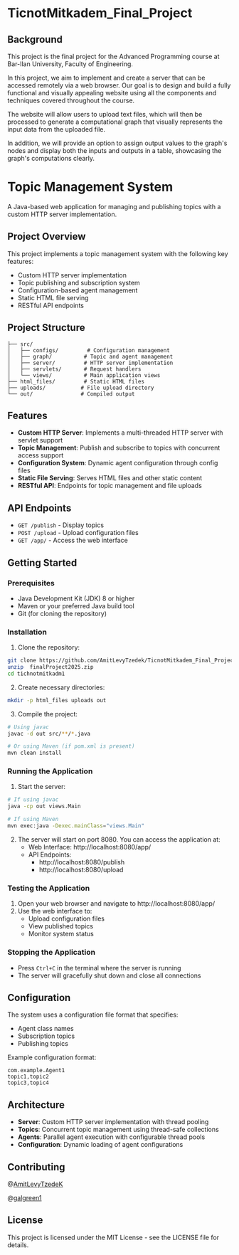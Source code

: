 # TicnotMitkadem_Final_Project

## Background
This project is the final project for the Advanced Programming course at Bar-Ilan University, Faculty of Engineering.

In this project, we aim to implement and create a server that can be accessed remotely via a web browser.
Our goal is to design and build a fully functional and visually appealing website using all the components and techniques covered throughout the course.

The website will allow users to upload text files, which will then be processed to generate a computational graph that visually represents the input data from the uploaded file.

In addition, we will provide an option to assign output values to the graph's nodes and display both the inputs and outputs in a table, showcasing the graph's computations clearly.


# Topic Management System

A Java-based web application for managing and publishing topics with a custom HTTP server implementation.

## Project Overview

This project implements a topic management system with the following key features:
- Custom HTTP server implementation
- Topic publishing and subscription system
- Configuration-based agent management
- Static HTML file serving
- RESTful API endpoints

## Project Structure

```
├── src/
│   ├── configs/         # Configuration management
│   ├── graph/          # Topic and agent management
│   ├── server/         # HTTP server implementation
│   ├── servlets/       # Request handlers
│   └── views/          # Main application views
├── html_files/         # Static HTML files
├── uploads/           # File upload directory
└── out/               # Compiled output
```

## Features

- **Custom HTTP Server**: Implements a multi-threaded HTTP server with servlet support
- **Topic Management**: Publish and subscribe to topics with concurrent access support
- **Configuration System**: Dynamic agent configuration through config files
- **Static File Serving**: Serves HTML files and other static content
- **RESTful API**: Endpoints for topic management and file uploads

## API Endpoints

- `GET /publish` - Display topics
- `POST /upload` - Upload configuration files
- `GET /app/` - Access the web interface

## Getting Started

### Prerequisites

- Java Development Kit (JDK) 8 or higher
- Maven or your preferred Java build tool
- Git (for cloning the repository)

### Installation

1. Clone the repository:
```bash
git clone https://github.com/AmitLevyTzedek/TicnotMitkadem_Final_Project
unzip  finalProject2025.zip
cd tichnotmitkadm1
```
2. Create necessary directories:
```bash
mkdir -p html_files uploads out
```

3. Compile the project:
```bash
# Using javac
javac -d out src/**/*.java

# Or using Maven (if pom.xml is present)
mvn clean install
```

### Running the Application

1. Start the server:
```bash
# If using javac
java -cp out views.Main

# If using Maven
mvn exec:java -Dexec.mainClass="views.Main"
```

2. The server will start on port 8080. You can access the application at:
   - Web Interface: http://localhost:8080/app/
   - API Endpoints: 
     - http://localhost:8080/publish
     - http://localhost:8080/upload

### Testing the Application

1. Open your web browser and navigate to http://localhost:8080/app/
2. Use the web interface to:
   - Upload configuration files
   - View published topics
   - Monitor system status

### Stopping the Application

- Press `Ctrl+C` in the terminal where the server is running
- The server will gracefully shut down and close all connections

## Configuration

The system uses a configuration file format that specifies:
- Agent class names
- Subscription topics
- Publishing topics

Example configuration format:
```
com.example.Agent1
topic1,topic2
topic3,topic4
```

## Architecture

- **Server**: Custom HTTP server implementation with thread pooling
- **Topics**: Concurrent topic management using thread-safe collections
- **Agents**: Parallel agent execution with configurable thread pools
- **Configuration**: Dynamic loading of agent configurations

## Contributing
@[AmitLevyTzedeK](https://github.com/AmitLevyTzedek)

@[galgreen1](https://github.com/galgreen1)


## License

This project is licensed under the MIT License - see the LICENSE file for details.
